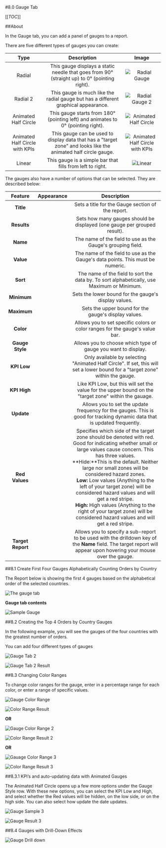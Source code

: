 #8.0 Gauge Tab

[[_TOC_]]

##About

In the Gauge tab, you can add a panel of gauges to a report.

There are five different types of gauges you can create: 

| Type |Description|Image|
|:----:|:---------:|:---:|
|Radial|This gauge displays a static needle that goes from 90&deg; (straight up) to 0&deg; (pointing right).|![Radial Gauge](http://wiki.izenda.us/Guides/ReportDesign/8-dot-0-Gauge-tab/radial_gauge.png)|
|Radial 2|This gauge is much like the radial gauge but has a different graphical appearance.|![Radial Gauge 2](http://wiki.izenda.us/Guides/ReportDesign/8-dot-0-Gauge-tab/radial_2_gauge.png)|
|Animated Half Circle|This gauge starts from 180&deg; (pointing left) and animates to 0&deg; (pointing right).|![Animated Half Circle](http://wiki.izenda.us/Guides/ReportDesign/8-dot-0-Gauge-tab/animated_half_gauge.png)|
|Animated Half Circle with KPIs|This gauge can be used to display data that has a "target zone" and looks like the animated half circle gauge.|![Animated Half Circle with KPIs](http://wiki.izenda.us/Guides/ReportDesign/8-dot-0-Gauge-tab/animated_half_kpi_gauge.png)|						
|Linear|This gauge is a simple bar that fills from left to right.|![Linear](http://wiki.izenda.us/Guides/ReportDesign/8-dot-0-Gauge-tab/linear_gauge.png)|

The gauges also have a number of options that can be selected. They are described below:

|**Feature**|**Appearance**|**Description**|
|:---------:|:------------:|:-------------:|
|**Title**|![]()|Sets a title for the Gauge section of the report.|
|**Results**|![]()|Sets how many gauges should be displayed (one gauge per grouped result).|
|**Name**|![]()|The name of the field to use as the Gauge's grouping field.|
|**Value**|![]()|The name of the field to use as the Gauge's data points. This must be numeric.|
|**Sort**|![]()|The name of the field to sort the data by. To sort alphabetically, use Maximum or Minimum.|
|**Minimum**|![]()|Sets the lower bound for the gauge's display values.|
|**Maximum**|![]()|Sets the upper bound for the gauge's display values.|
|**Color**|![]()|Allows you to set specific colors or color ranges for the gauge's value bar.|
|**Gauge Style**|![]()|Allows you to choose which type of gauge you want to display.|
|**KPI Low**|![]()|Only available by selecting "Animated Half Circle". If set, this will set a lower bound for a "target zone" within the gauge.|
|**KPI High**|![]()|Like KPI Low, but this will set the value for the upper bound on the "target zone" within the gauage.|
|**Update**|![]()|Allows you to set the update frequency for the gauges. This is good for tracking dynamic data that is updated frequently.|
|**Red Values**|![]()|Specifies which side of the target zone should be denoted with red. Good for indicating whether small or large values cause concern. This has three values.<br>**Hide:**This is the default. Neither large nor small zones will be considered hazard zones.<br>**Low:** Low values (Anything to the left of your target zone) will be considered hazard values and will get a red stripe.<br>**High:** High values (Anything to the right of your target zone) will be considered hazard values and will get a red stripe.|
|**Target Report**|![]()|Allows you to specify a sub-report to be used with the drilldown key of the **Name** field. The target report will appear upon hovering your mouse over the gauge.|

##8.1 Create First Four Gauges Alphabetically Counting Orders by Country

The Report below is showing the first 4 gauges based on the alphabetical order of the selected countries. 

![The gauge tab](http://wiki.izenda.us/Guides/ReportDesign/8-dot-0-Gauge-tab/gauge_sample_1.png)

**Gauge tab contents**

![Sample Gauge](http://wiki.izenda.us/Guides/ReportDesign/8-dot-0-Gauge-tab/gauge_result_1.png)

##8.2 Creating the Top 4 Orders by Country Gauges

In the following example, you will see the gauges of the four countries with the greatest number of orders. 

You can add four different types of gauges

![Gauge Tab 2](http://wiki.izenda.us/Guides/ReportDesign/8-dot-0-Gauge-tab/gauge_sample_2.png)

![Gauge Tab 2 Result](http://wiki.izenda.us/Guides/ReportDesign/8-dot-0-Gauge-tab/gauge_result_2.png)

##8.3 Changing Color Ranges

To change color ranges for the gauge, enter in a percentage range for each color, or enter a range of specific values.  

![Gauge Color Range](http://wiki.izenda.us/Guides/ReportDesign/8-dot-0-Gauge-tab/gauge_color_1.png)

![Color Range Result](http://wiki.izenda.us/Guides/ReportDesign/8-dot-0-Gauge-tab/gauge_color_result_1.png)

**OR**

![Gauge Color Range 2](http://wiki.izenda.us/Guides/ReportDesign/8-dot-0-Gauge-tab/gauge_color_2.png)

![Color Range Result 2](http://wiki.izenda.us/Guides/ReportDesign/8-dot-0-Gauge-tab/gauge_color_Result_2.png)

**OR**

![Gauage Color Range 3](http://wiki.izenda.us/Guides/ReportDesign/8-dot-0-Gauge-tab/gauge_color_3.png)

![Color Range Result 3](http://wiki.izenda.us/Guides/ReportDesign/8-dot-0-Gauge-tab/gauge_color_result_3.png)

##8.3.1 KPI’s and auto-updating data with Animated Gauges

The Animated Half Circle opens up a few more options under the Gauge Style row. 
With these new options, you can select the KPI Low and High, and select whether the Red values will be hidden, on the low side, or on the high side.  You can also select how update the date updates. 

![Gauge Sample 3](http://wiki.izenda.us/Guides/ReportDesign/8-dot-0-Gauge-tab/gauge_sample_3.png)

![Gauge Result 3](http://wiki.izenda.us/Guides/ReportDesign/8-dot-0-Gauge-tab/gauge_result_3.png)

##8.4 Gauges with Drill-Down Effects

![Gauge Drill down](http://wiki.izenda.us/Guides/ReportDesign/8-dot-0-Gauge-tab/gauge_drilldown_result.png)